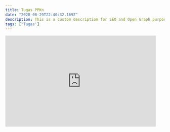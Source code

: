 ```yaml
---
title: Tugas PPKn
date: "2020-08-29T22:40:32.169Z"
description: This is a custom description for SEO and Open Graph purposes, rather than the default generated excerpt. Simply add a description field to the frontmatter.
tags: ['Tugas']
---
```


<iframe src="https://onedrive.live.com/embed?cid=9CFC8E2C8FA3223F&amp;resid=9CFC8E2C8FA3223F%212025&amp;authkey=ACbI5Z1XB9u12V8&amp;em=2&amp;wdStartOn=1&amp;wdPrint=0&amp;wdEmbedCode=0" width="476px" height="288px" frameborder="0">This is an embedded <a target="_blank" href="https://office.com">Microsoft Office</a> document, powered by <a target="_blank" href="https://office.com/webapps">Office</a>.</iframe>
